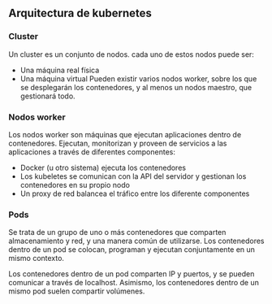 
## Arquitectura de kubernetes

### Cluster

Un cluster es un conjunto de nodos. cada uno de estos nodos puede ser:

* Una máquina real física
* Una máquina virtual
Pueden existir varios nodos worker, sobre los que se desplegarán los contenedores, y al menos un nodos maestro, que gestionará todo.

### Nodos worker

Los nodos worker son máquinas que ejecutan aplicaciones dentro de contenedores. 
Ejecutan, monitorizan y proveen de servicios a las aplicaciones a través de diferentes componentes:

* Docker (u otro sistema) ejecuta los contenedores
* Los kubeletes se comunican con la API del servidor y gestionan los contenedores en su propio nodo
* Un proxy de red balancea el tráfico entre los diferente componentes

### Pods

Se trata de un grupo de uno o más contenedores que comparten almacenamiento y red, y una manera común de utilizarse. Los contenedores dentro de un pod se colocan, programan y ejecutan conjuntamente en un mismo contexto.

Los contenedores dentro de un pod comparten IP y puertos, y se pueden comunicar a través de localhost. Asimismo, los contenedores dentro de un mismo pod suelen compartir volúmenes.
